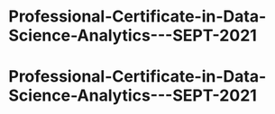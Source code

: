 # Professional-Certificate-in-Data-Science-Analytics---SEPT-2021
# Professional-Certificate-in-Data-Science-Analytics---SEPT-2021
